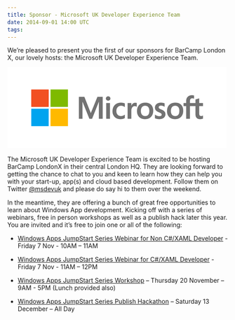 ```yaml
---
title: Sponsor - Microsoft UK Developer Experience Team
date: 2014-09-01 14:00 UTC
tags:
---
```


We’re pleased to present you the first of our sponsors for BarCamp London X, our lovely hosts: the Microsoft UK Developer Experience Team.

<img src="/images/sponsors/microsoft.png">

The Microsoft UK Developer Experience Team is excited to be hosting BarCamp LondonX in their central London HQ. They are looking forward to getting the chance to chat to you and keen to learn how they can help you with your start-up, app(s) and cloud based development. Follow them on Twitter [@msdevuk](https://twitter.com/msdevUK) and please do say hi to them over the weekend.

In the meantime, they are offering a bunch of great free opportunities to learn about Windows App development. Kicking off with a series of webinars, free in person workshops as well as a publish hack later this year. You are invited and it’s free to join one or all of the following:

* [Windows Apps JumpStart Series Webinar for Non C#/XAML Developer](http://aka.ms/winappswebinar1) - Friday 7 Nov - 10AM – 11AM


* [Windows Apps JumpStart Series Webinar for C#/XAML Developer](http://aka.ms/winappswebinar2) -
Friday 7 Nov - 11AM – 12PM


* [Windows Apps JumpStart Series Workshop](http://aka.ms/winappsworkshop) – Thursday 20 November – 9AM - 5PM (Lunch provided also)


* [Windows Apps JumpStart Series Publish Hackathon](http://aka.ms/winappspublishhack) – Saturday 13 December – All Day

